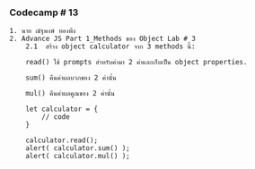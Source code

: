 ### Codecamp # 13
    1. นาย ณัฐพงษ์ ทองพึง
    2. Advance JS Part 1_Methods ของ Object Lab # 3
        2.1  สร้าง object calculator จาก 3 methods นี้: 

        read() ใช้ prompts สำหรับค่ามา 2 ค่าและเก็บเป็น object properties.

        sum() คืนค่าผลบวกของ 2 ค่านั้น

        mul() คืนค่าผลคูณของ 2 ค่านั้น

        let calculator = {
            // code
        }

        calculator.read();
        alert( calculator.sum() );
        alert( calculator.mul() );


